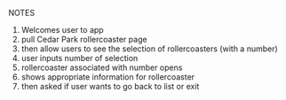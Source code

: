 
NOTES
1. Welcomes user to app
2. pull Cedar Park rollercoaster page
3. then allow users to see the selection of rollercoasters (with a number)
4. user inputs number of selection
5. rollercoaster associated with number opens
6. shows appropriate information for rollercoaster
7. then asked if user wants to go back to list or exit
